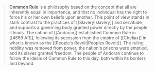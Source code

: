 > **Common Rule** is a philosophy based on the concept that all are inherently equal in importance, and that no individual has the right to force his or her own beliefs upon another. This point of view stands in stark contrast to the practices of [[Slavery|slavery]] and servitude, and supports a governing body granted power directly by the people it leads.
> The nation of [[Andoran]] established Common Rule in [[4669 AR]], following its secession from the empire of [[Cheliax]] in what is known as the [[People's Revolt|Peoples Revolt]]. The ruling nobility was removed from power, the nation's prisons were emptied, and its slaves granted freedom. The people of Andoran continue to follow the ideals of Common Rule to this day, both within its borders and beyond.








